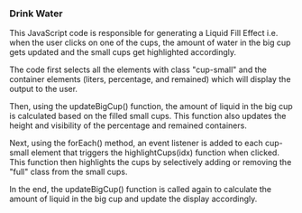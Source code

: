 ### Drink Water

This JavaScript code is responsible for generating a Liquid Fill Effect i.e. when the user clicks on one of the cups, the amount of water in the big cup gets updated and the small cups get highlighted accordingly.

The code first selects all the elements with class "cup-small" and the container elements (liters, percentage, and remained) which will display the output to the user.

Then, using the updateBigCup() function, the amount of liquid in the big cup is calculated based on the filled small cups. This function also updates the height and visibility of the percentage and remained containers.

Next, using the forEach() method, an event listener is added to each cup-small element that triggers the highlightCups(idx) function when clicked. This function then highlights the cups by selectively adding or removing the "full" class from the small cups.

In the end, the updateBigCup() function is called again to calculate the amount of liquid in the big cup and update the display accordingly.

